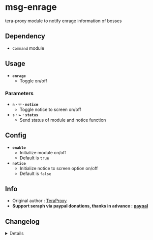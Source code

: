 # msg-enrage
tera-proxy module to notify enrage information of bosses

## Dependency
- `Command` module

## Usage
- __`enrage`__
  - Toggle on/off
### Parameters
- __`n` · `ㅜ` · `notice`__
  - Toggle notice to screen on/off
- __`s` · `ㄴ` · `status`__
  - Send status of module and notice function

## Config
- __`enable`__
  - Initialize module on/off
  - Default is `true`
- __`notice`__
  - Initialize notice to screen option on/off
  - Default is `false`

## Info
- Original author : [TeraProxy](https://github.com/TeraProxy)
- **Support seraph via paypal donations, thanks in advance : [paypal](https://www.paypal.me/seraphinush)**

## Changelog
<details>

    1.11
    - Added auto-update support
    - Refactored config file
    -- Added `enable`
    -- Added `notice`
    1.10
    - Personalized code aesthetics
    1.00
    - Initial fork

</details>
